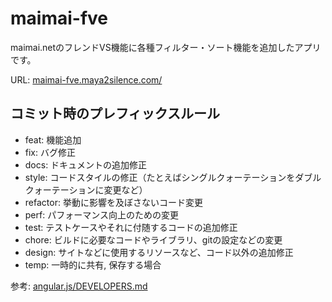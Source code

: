 # maimai-fve
maimai.netのフレンドVS機能に各種フィルター・ソート機能を追加したアプリです。

URL: [maimai-fve.maya2silence.com/](https://maimai-fve.maya2silence.com/)

## コミット時のプレフィックスルール

- feat: 機能追加
- fix: バグ修正
- docs: ドキュメントの追加修正
- style: コードスタイルの修正（たとえばシングルクォーテーションをダブルクォーテーションに変更など）
- refactor: 挙動に影響を及ぼさないコード変更
- perf: パフォーマンス向上のための変更
- test: テストケースやそれに付随するコードの追加修正
- chore: ビルドに必要なコードやライブラリ、gitの設定などの変更
- design: サイトなどに使用するリソースなど、コード以外の追加修正
- temp: 一時的に共有, 保存する場合

参考: [angular.js/DEVELOPERS.md](https://github.com/angular/angular.js/blob/master/DEVELOPERS.md#type)
